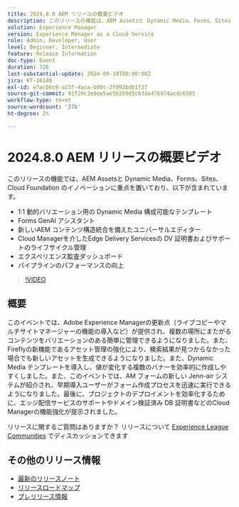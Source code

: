 ```yaml
---
title: 2024.8.0 AEM リリースの概要ビデオ
description: このリリースの機能は、AEM Assetsと Dynamic Media、Forms、Sites、Cloud Foundation のイノベーションに重点を置いており、以下が含まれています。1:1 の動的バリエーション用 Dynamic Media コンポーザブルテンプレート Forms GenAI Assistant ユニバーサルエディターと新しいAEM コンテンツ構造の統合​DV 証明書のライフサイクルの管理およびCloud Manager Experience Audit Dashboard を使用したEdge Delivery Servicesのサポート パイプラインパフォーマンスの向上
solution: Experience Manager
version: Experience Manager as a Cloud Service
role: Admin, Developer, User
level: Beginner, Intermediate
feature: Release Information
doc-type: Event
duration: 726
last-substantial-update: 2024-09-10T00:00:00Z
jira: KT-16149
exl-id: e7acb6c8-a23f-4aca-b80c-2f092bd61f27
source-git-commit: 91f20c3e9ee5ae5b259d5cb3da476974acdc6585
workflow-type: tm+mt
source-wordcount: '276'
ht-degree: 2%

---
```


# 2024.8.0 AEM リリースの概要ビデオ

このリリースの機能では、AEM Assetsと Dynamic Media、Forms、Sites、Cloud Foundation のイノベーションに重点を置いており、以下が含まれています。

* 1:1 動的バリエーション用の Dynamic Media 構成可能なテンプレート
* Forms GenAI アシスタント
* 新しいAEM コンテンツ構造統合を備えたユニバーサルエディター&#x200B;
* Cloud Managerを介したEdge Delivery Servicesの DV 証明書およびサポートのライフサイクル管理
* エクスペリエンス監査ダッシュボード
* パイプラインのパフォーマンスの向上

>[!VIDEO](https://video.tv.adobe.com/v/3433381/?learn=on)

## 概要

このイベントでは、Adobe Experience Managerの更新点（ライブコピーやマルチサイトマネージャーの機能の導入など）が提供され、複数の場所にまたがるコンテンツをバリエーションのある簡単に管理できるようになりました。&#x200B; また、Fireflyの新機能であるアセット管理の強化により、検索結果が見つからなかった場合でも新しいアセットを生成できるようになりました。&#x200B; また、Dynamic Media テンプレートを導入し、値が変化する複数のバナーを効率的に作成しやすくしました。&#x200B; また、このイベントでは、AM フォームの新しい Jenn-air システムが紹介され、早期導入ユーザーがフォーム作成プロセスを迅速に実行できるようになりました。&#x200B; 最後に、プロジェクトのデプロイメントを効率化するために、エッジ配信サービスのサポートやドメイン検証済み DB 証明書などのCloud Managerの機能強化が提示されました。&#x200B;

リリースに関するご質問はありますか？  リリースについて [Experience League Communities](https://adobe.ly/4egoWgm) でディスカッションできます

## その他のリリース情報

* [最新のリリースノート](https://experienceleague.adobe.com/docs/experience-manager-cloud-service/content/release-notes/home.html?lang=ja)
* [ リリースロードマップ ](https://experienceleague.adobe.com/docs/experience-manager-release-information/aem-release-updates/update-releases-roadmap.html?lang=ja)
* [ プレリリース情報 ](https://experienceleague.adobe.com/docs/experience-manager-cloud-service/content/release-notes/prerelease.html)
